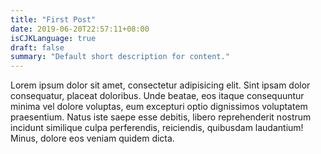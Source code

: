 ```yaml
---
title: "First Post"
date: 2019-06-20T22:57:11+08:00
isCJKLanguage: true
draft: false
summary: "Default short description for content."
---
```


Lorem ipsum dolor sit amet, consectetur adipisicing elit. Sint ipsam dolor consequatur, placeat doloribus. Unde beatae, eos itaque consequuntur minima vel dolore voluptas, eum excepturi optio dignissimos voluptatem praesentium. Natus iste saepe esse debitis, libero reprehenderit nostrum incidunt similique culpa perferendis, reiciendis, quibusdam laudantium! Minus, dolore eos veniam quidem dicta.